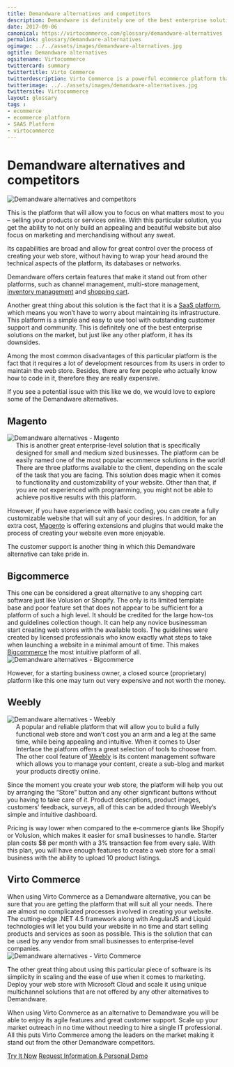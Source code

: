 ```yaml
--- 
title: Demandware alternatives and competitors
description: Demandware is definitely one of the best enterprise solutions on the market, it offers such features as channel management, multi-store management, inventory management and shopping cart, but just like any other platform, it has its downsides. So let's look at Demandware alternatives and competitors.
date: 2017-09-06
canonical: https://virtocommerce.com/glossary/demandware-alternatives
permalink: glossary/demandware-alternatives
ogimage: ../../assets/images/demandware-alternatives.jpg
ogtitle: Demandware alternatives
ogsitename: Virtocommerce
twittercard: summary
twittertitle: Virto Commerce
twitterdescription: Virto Commerce is a powerful ecommerce platform that includes everything you need to create an online store and sell online. Try it free with Free Community License
twitterimage: ../../assets/images/demandware-alternatives.jpg
twittersite: Virtocommerce
layout: glossary
tags : 
- ecommerce
- ecommerce platform
- SAAS Platform
- virtocommerce 
---
```

<div class="business-cnt">
    <div class="head __cart">
        <h1 class="title">Demandware alternatives and competitors</h1>
    </div>
    <img alt="Demandware alternatives and competitors" src="assets/images/demandware-alternatives.jpg" />
    <p class="text">
    This is the platform that will allow you to focus on what matters most to you – selling your products or services online. With this particular solution, you get the ability to not only build an appealing and beautiful website but also focus on marketing and merchandising without any sweat. </p>
    <p class="text">
    Its capabilities are broad and allow for great control over the process of creating your web store, without having to wrap your head around the technical aspects of the platform, its databases or networks. </p>
    <p class="text">
    Demandware offers certain features that make it stand out from other platforms, such as channel management, multi-store management, <a href="{{ '/glossary/what-is-inventory-management' | absolute_url }}">inventory management</a> and <a href="{{ '/glossary/hosted-shopping-cart' | absolute_url }}">shopping cart</a>. </p>
    <p class="text">
    Another great thing about this solution is the fact that it is a <a href="{{ '/glossary/saas-ecommerce' | absolute_url }}">SaaS platform</a>, which means you won’t have to worry about maintaining its infrastructure. This platform is a simple and easy to use tool with outstanding customer support and community. This is definitely one of the best enterprise solutions on the market, but just like any other platform, it has its downsides. </p>
    <p class="text">
    Among the most common disadvantages of this particular platform is the fact that it requires a lot of development resources from its users in order to maintain the web store. Besides, there are few people who actually know how to code in it, therefore they are really expensive. </p>
    <p class="text">
    If you see a potential issue with this like we do, we would love to explore some of the Demandware alternatives. </p>
    <h2>Magento </h2>
    <div class="col-w">
        <div class="col __col-30">
            <img alt="Demandware alternatives - Magento " src="assets/images/demandware-alternatives-magento.jpg" />
        </div>
        <div class="col __col-70 text" style="margin-top: 0; padding-left: 20px;">
            This is another great enterprise-level solution that is specifically designed for small and medium sized businesses. The platform can be easily named one of the most popular ecommerce solutions in the world! 
            There are three platforms available to the client, depending on the scale of the task that you are facing. This solution does magic when it comes to functionality and customizability of your website. Other than that, if you are not experienced with programming, you might not be able to achieve positive results with this platform.
            </div>
        </div>
        <p class="text">
        However, if you have experience with basic coding, you can create a fully customizable website that will suit any of your desires. In addition, for an extra cost, <a href="https://magento.com/" rel="nofollow">Magento</a> is offering extensions and plugins that would make the process of creating your website even more enjoyable. </p>
        <p class="text">
        The customer support is another thing in which this Demandware alternative can take pride in. </p>
    <h2>Bigcommerce</h2>
    <div class="col-w">
        <div class="col __col-70 text" style="margin-top: 0; padding-right: 20px;">
           This one can be considered a great alternative to any shopping cart software just like Volusion or Shopify. The only is its limited template base and poor feature set that does not appear to be sufficient for a platform of such a high level. 
            It should be credited for the large how-tos and guidelines collection though. It can help any novice businessman start creating web stores with the available tools. The guidelines were created by licensed professionals who know exactly what steps to take when launching a website in a minimal amount of time. This makes <a href="https://www.bigcommerce.com/" rel="nofollow">Bigcommerce</a> the most intuitive platform of all.
           </div>
        <div class="col __col-30">
            <img alt="Demandware alternatives - Bigcommerce " src="assets/images/demandware-alternatives-bigcommerce.jpg" />
            </div>
        </div>
        <p class="text">
        However, for a starting business owner, a closed source (proprietary) platform like this one may turn out very expensive and not worth the money.</p>
        <h2>Weebly</h2>
    <div class="col-w">
        <div class="col __col-30">
            <img alt="Demandware alternatives - Weebly" src="assets/images/weebly.jpg" />
        </div>
        <div class="col __col-70 text" style="margin-top: 0; padding-left: 20px;">
            A popular and reliable platform that will allow you to build a fully functional web store and won’t cost you an arm and a leg at the same time, while being appealing and intuitive. 
            When it comes to User Interface the platform offers a great selection of tools to choose from. The other cool feature of <a href="https://www.weebly.com/" rel="nofollow">Weebly</a> is its content management software which allows you to manage your content, create a sub-blog and market your products directly online. 
            </div>
        </div>
        <p class="text">
        Since the moment you create your web store, the platform will help you out by arranging the “Store” button and any other significant buttons without you having to take care of it. Product descriptions, product images, customers’ feedback, surveys, all of this can be added through Weebly’s simple and intuitive dashboard. </p>
        <p class="text">
        Pricing is way lower when compared to the e-commerce giants like Shopify or Volusion, which makes it easier for small businesses to handle. Starter plan costs $8 per month with a 3% transaction fee from every sale. With this plan, you will have enough features to create a web store for a small business with the ability to upload 10 product listings. </p>        
        <h2>Virto Commerce</h2>
    <div class="col-w">
        <div class="col __col-70 text" style="margin-top: 0; padding-right: 20px;">
           When using Virto Commerce as a Demandware alternative, you can be sure that you are getting the platform that will suit all your needs. There are almost no complicated processes involved in creating your website. The cutting-edge .NET 4.5 framework along with AngularJS and Liquid technologies will let you build your website in no time and start selling products and services as soon as possible. This is the solution that can be used by any vendor from small businesses to enterprise-level companies. 
           </div>
        <div class="col __col-30">
            <img alt="Demandware alternatives - Virto Commerce" src="assets/images/virto-commerce-screen.jpg" />
            </div>
        </div>
        <p class="text">
        The other great thing about using this particular piece of software is its simplicity in scaling and the ease of use when it comes to marketing. Deploy your web store with Microsoft Cloud and scale it using unique multichannel solutions that are not offered by any other alternatives to Demandware. </p>
        <p class="text">
        When using Virto Commerce as an alternative to Demandware you will be able to enjoy its agile features and great customer support. Scale up your market outreach in no time without needing to hire a single IT professional. All this puts Virto Commerce among the leaders on the market making it stand out from the other Demandware competitors.  </p>
<div class="buttons">
        <a class="button fill" href="/try-now">Try It Now</a>
        <a class="button fill" href="/contact-us">Request Information & Personal Demo</a>
    </div>
